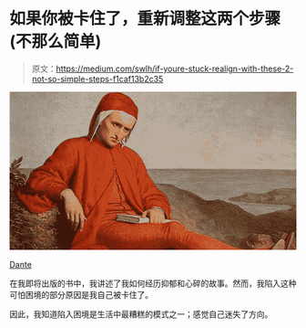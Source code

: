 # 如果你被卡住了，重新调整这两个步骤(不那么简单)

> 原文：<https://medium.com/swlh/if-youre-stuck-realign-with-these-2-not-so-simple-steps-f1caf13b2c35>

![](img/058d1d7483f1ebe896e53cb8474e5cca.png)

[Dante](http://www.important7.com/wp-content/uploads/2018/06/Dante-Alighieri1.jpg)

在我即将出版的书中，我讲述了我如何经历抑郁和心碎的故事。然而，我陷入这种可怕困境的部分原因是我自己被卡住了。

因此，我知道陷入困境是生活中最糟糕的模式之一；感觉自己迷失了方向。